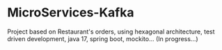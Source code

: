 # MicroServices-Kafka

Project based on Restaurant's orders, using hexagonal architecture, test driven development, java 17, spring boot, mockito... (In progress...)
